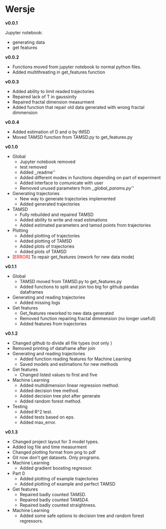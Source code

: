 # Wersje

<b>v0.0.1</b>

Jupyter notebook:

<ul>
    <li> generating data
    <li> get features
</ul>

<b>v0.0.2</b>

<ul>
    <li> Functions moved from jupyter notebook to normal python files.
    <li> Added multithreating in get_features function
</ul>

<b>v0.0.3</b>

<ul>
    <li> Added ability to limit readed trajectories
    <li> Repaired lack of T in gaussinity
    <li> Repaired fractal dimension measurment
    <li> Added function that repair old data generated with wrong fractal dimmension
</ul>

<b>v0.0.4</b>

<ul>
    <li> Added estimation of D and &alpha; by tMSD
    <li> Moved TAMSD function from TAMSD.py to get_features.py
</ul>

<b>v0.1.0</b>

<ul>
    <li> Global
    <ul>
        <li> Jupyter notebook removed
        <li> test removed
        <li> Added ,,readme''
        <li> Added different modes in functions depending on part of experiment
        <li> Added interface to comunicate with user
        <li> Removed unused parameters from <i>,,global_params.py''</i>
    </ul>
    <li> Generating trajectories
    <ul>
        <li> New way to generate trajectories implemented
        <li> Added generated trajectories
    </ul>
    <li> TAMSD
    <ul>
        <li> Fully rebuilded and repaired TAMSD
        <li> Added ability to write and read estimations
        <li> Added estimated parameters and tamsd points from trajectories
    </ul>
    <li> Plotting
    <ul>
        <li> Added plotting of trajectories
        <li> Added plotting of TAMSD
        <li> Added plots of trajectories
        <li> Added plots of TAMSD
    </ul>
    <li> [<font color='red'>ERROR</font>] To repair get_features (rework for new data mode)
</ul>

<b>v0.1.1</b>

<ul>
    <li> Global
    <ul>
        <li> TAMSD moved from TAMSD.py to get_features.py
        <li> Added functions to split and join too big for github pandas dataframes
    </ul>
    <li> Generating and reading trajectories
    <ul>
        <li> Added missing logs
    </ul>
    <li> Get features
    <ul>
        <li> Get_features reworked to new data generated
        <li> Removed function repairing fractal dimmension (no longer usefull)
        <li> Added features from trajectories
    </ul>
</ul>

<b>v0.1.2</b>

<ul>
    <li> Changed github to divide all file types (not only )
    <li> Removed printing of dataframe after join
    <li> Generating and reading trajectories
    <ul>
        <li> Added function reading features for Machine Learning
        <li> Saved models and estimations for new methods
    </ul>
    <li> Get features
    <ul>
        <li> Changed listed values to first and five
    </ul>
    <li> Machine Learning
    <ul>
        <li> Added multidimension linear regression method.
        <li> Added decision tree method.
        <li> Added decision tree plot after generate
        <li> Added random forest method.
    </ul>
    <li> Testing
    <ul>
        <li> Added R^2 test.
        <li> Added tests based on eps.
        <li> Added max_error.
    </ul>
</ul>

<b>v0.1.3</b>

<ul>
    <li> Changed project layout for 3 model types.
    <li> Added log file and time measurment
    <li> Changed plotting format from png to pdf
    <li> Git now don't get datasets. Only programs.
    <li> Machine Learning
    <ul>
        <li> Added gradient boosting regressor.
    </ul>
    <li> Part 0
    <ul>
        <li> Added plotting of example trajectories
        <li> Added plotting of example and perfect TAMSD
    </ul>
    <li> Get features
    <ul>
        <li> Repaired badly counted TAMSD.
        <li> Repaired badly counted TAMSD4.
        <li> Repaired badly counted straightness.
    </ul>
    <li> Machine Learning
    <ul>
        <li> Added some safe options to decision tree and random forest regressors.
    </ul>
</ul>